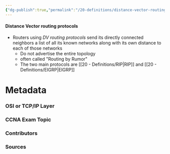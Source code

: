 ```yaml
---
{"dg-publish":true,"permalink":"/20-definitions/distance-vector-routing-protocols/","tags":["defs_ccna"]}
---
```


#### Distance Vector routing protocols
- Routers using *DV routing protocols* send its directly connected neighbors a list of all its known networks along with its own distance to each of those networks
	- Do not advertise the entire topology
	- often called "Routing by Rumor"
	- The two main protocols are [[20 - Definitions/RIP\|RIP]] and [[20 - Definitions/EIGRP\|EIGRP]]

# Metadata
### OSI or TCP/IP Layer

### CCNA Exam Topic

### Contributors

### Sources
